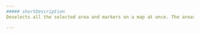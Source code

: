 ```yaml
---
##### shortDescription
Deselects all the selected area and markers on a map at once. The areas and markers are displayed in their initial style after.

---
```


